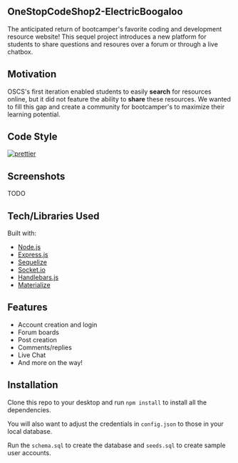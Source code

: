 ## OneStopCodeShop2-ElectricBoogaloo
The anticipated return of bootcamper's favorite coding and development resource website! This sequel project introduces a new platform for students to share questions and resoures over a forum or through a live chatbox.

## Motivation
OSCS's first iteration enabled students to easily **search** for resources online, but it did not feature the ability to **share** these resources. We wanted to fill this gap and create a community for bootcamper's to maximize their learning potential.

## Code Style
[![prettier](https://img.shields.io/badge/code%20style-prettier-ff69b4.svg)](https://prettier.io/)

## Screenshots
TODO

## Tech/Libraries Used
Built with:
- [Node.js](https://nodejs.org/en/)
- [Express.js](http://expressjs.com/)
- [Sequelize](http://docs.sequelizejs.com/)
- [Socket.io](https://socket.io/)
- [Handlebars.js](http://handlebarsjs.com/)
- [Materialize](https://materializecss.com/)

## Features
- Account creation and login
- Forum boards
- Post creation
- Comments/replies
- Live Chat
- And more on the way!

## Installation
Clone this repo to your desktop and run `npm install` to install all the dependencies.

You will also want to adjust the credentials in `config.json` to those in your local database. 

Run the `schema.sql` to create the database and `seeds.sql` to create sample user accounts.

